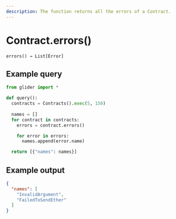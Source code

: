 ```yaml
---
description: The function returns all the errors of a Contract.
---
```


# Contract.errors()

`errors() → List[Error]`

## Example query

```python
from glider import *

def query():
  contracts = Contracts().exec(5, 150)
  
  names = []
  for contract in contracts:
    errors = contract.errors()

    for error in errors:
      names.append(error.name)

  return [{"names": names}]
```

## Example output

```json
{
  "names": [
    "InvalidArgument",
    "FailedToSendEther"
  ]
}
```
